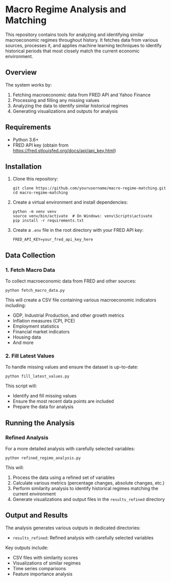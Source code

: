 # Macro Regime Analysis and Matching

This repository contains tools for analyzing and identifying similar macroeconomic regimes throughout history. It fetches data from various sources, processes it, and applies machine learning techniques to identify historical periods that most closely match the current economic environment.

## Overview

The system works by:
1. Fetching macroeconomic data from FRED API and Yahoo Finance
2. Processing and filling any missing values
3. Analyzing the data to identify similar historical regimes
4. Generating visualizations and outputs for analysis

## Requirements

- Python 3.6+
- FRED API key (obtain from https://fred.stlouisfed.org/docs/api/api_key.html)

## Installation

1. Clone this repository:
   ```
   git clone https://github.com/yourusername/macro-regime-matching.git
   cd macro-regime-matching
   ```

2. Create a virtual environment and install dependencies:
   ```
   python -m venv venv
   source venv/bin/activate  # On Windows: venv\Scripts\activate
   pip install -r requirements.txt
   ```

3. Create a `.env` file in the root directory with your FRED API key:
   ```
   FRED_API_KEY=your_fred_api_key_here
   ```

## Data Collection

### 1. Fetch Macro Data

To collect macroeconomic data from FRED and other sources:

```
python fetch_macro_data.py
```

This will create a CSV file containing various macroeconomic indicators including:
- GDP, Industrial Production, and other growth metrics
- Inflation measures (CPI, PCE)
- Employment statistics
- Financial market indicators
- Housing data
- And more

### 2. Fill Latest Values

To handle missing values and ensure the dataset is up-to-date:

```
python fill_latest_values.py
```

This script will:
- Identify and fill missing values
- Ensure the most recent data points are included
- Prepare the data for analysis

## Running the Analysis

### Refined Analysis

For a more detailed analysis with carefully selected variables:

```
python refined_regime_analysis.py
```

This will:
1. Process the data using a refined set of variables
2. Calculate various metrics (percentage changes, absolute changes, etc.)
3. Perform similarity analysis to identify historical regimes matching the current environment
4. Generate visualizations and output files in the `results_refined` directory

## Output and Results

The analysis generates various outputs in dedicated directories:
- `results_refined`: Refined analysis with carefully selected variables

Key outputs include:
- CSV files with similarity scores
- Visualizations of similar regimes
- Time series comparisons
- Feature importance analysis

